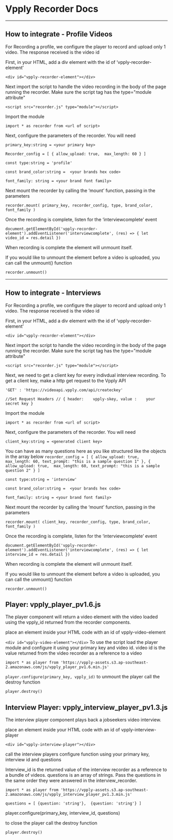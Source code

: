 # Vpply Recorder Docs
---

## How to integrate - Profile Videos

For Recording a profile, we configure the player to record and upload only 1 video. The response received is the video id

First, in your HTML, add a div element with the id of ‘vpply-recorder-element’

`<div id="vpply-recorder-element"></div>`

Next import the script to handle the video recording in the body of the page running the recorder. Make sure the script tag has the type="module attribute"

`<script src="recorder.js" type="module"></script>`

Import the module

`import * as recorder from <url of script>`

Next, configure the parameters of the recorder. You will need

`primary_key:string = <your primary key>`

`Recorder_config = [
    {
        allow_upload: true, 
        max_length: 60
    }
]`

`const type:string = 'profile'`

`const brand_color:string =  <your brands hex code>`

`font_family: string = <your brand font family>`

Next mount the recorder by calling the ‘mount’ function, passing in the parameters

`recorder.mount(
	primary_key,
    recorder_config,
    type,
    brand_color,
    font_family
)`

Once the recording is complete, listen for the ‘interviewcomplete’ event 

`document.getElementById('vpply-recorder-element').addEventListener('interviewcomplete', (res) => {
    let video_id = res.detail
})`

When recording is complete the element will unmount itself.

If you would like to unmount the element before a video is uploaded, you can call the unmount() function

`recorder.unmount()`

---

## How to integrate - Interviews

For Recording a profile, we configure the player to record and upload only 1 video. The response received is the video id

First, in your HTML, add a div element with the id of ‘vpply-recorder-element’

`<div id="vpply-recorder-element"></div>`

Next import the script to handle the video recording in the body of the page running the recorder. Make sure the script tag has the type="module attribute"

`<script src="recorder.js" type="module"></script>`

Next, we need to get a client key for every indivdual interview recording. To get a client key, make a http get request to the Vpply API

`'GET' : 'https://videoapi.vpply.com/api/createckey'`

`//Set Request Headers //
 {
     header:    vpply-skey,
     value :    your secret key
 }`

Import the module

`import * as recorder from <url of script>`

Next, configure the parameters of the recorder. You will need

`client_key:string = <generated client key>`

You can have as many questions here as you like structured like the objects in the array below
`recorder_config = [
    {
        allow_upload: true, 
        max_length: 60,
        text_prompt: "this is a sample question 1"
    },
    {
        allow_upload: true, 
        max_length: 60,
        text_prompt: "this is a sample question 2"
    }
]`



`const type:string = 'interview'`

`const brand_color:string =  <your brands hex code>`

`font_family: string = <your brand font family>`

Next mount the recorder by calling the ‘mount’ function, passing in the parameters

`recorder.mount(
	client_key,
    recorder_config,
    type,
    brand_color,
    font_family
)`

Once the recording is complete, listen for the ‘interviewcomplete’ event 

`document.getElementById('vpply-recorder-element').addEventListener('interviewcomplete', (res) => {
    let interview_id = res.detail
})`

When recording is complete the element will unmount itself.

If you would like to unmount the element before a video is uploaded, you can call the unmount() function

`recorder.unmount()`

## Player: vpply_player_pv1.6.js
The player component will return a video element with the video loaded using the vpply_id returned from the recorder components.

place an element inside your HTML code with an id of vpply-video-element

`<div id="vpply-video-element"></div>`
To use the script load the player module and configure it using your primary key and video id. video id is the value returned from the video recorder as a reference to a video

`import * as player from 'https://vpply-assets.s3.ap-southeast-2.amazonaws.com/js/vpply_player_pv1.6.min.js'`

`player.configure(primary_key, vpply_id)`
to unmount the player call the destroy function

`player.destroy()`


## Interview Player: vpply_interview_player_pv1.3.js
The interview player component plays back a jobseekers video interview.

place an element inside your HTML code with an id of vpply-interview-player

`<div id="vpply-interview-player"></div>`

call the interview players configure function using your primary key, interview id and questions

Interview_id is the returned value of the interview recorder as a reference to a bundle of videos. questions is an array of strings. Pass the questions in the same order they were answered in the interview_recorder.

`import * as player from 'https://vpply-assets.s3.ap-southeast-2.amazonaws.com/js/vpply_interview_player_pv1.3.min.js'`

`questions = [
    {question: 'string'}, 
    {question: 'string'}
]`

player.configure(primary_key, interview_id, questions)

to close the player call the destroy function

`player.destroy()`
